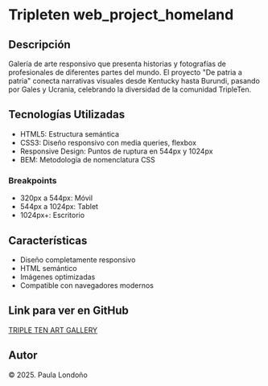 # Tripleten web_project_homeland

## Descripción

Galería de arte responsivo que presenta historias y fotografías de profesionales de diferentes partes del mundo. El proyecto "De patria a patria" conecta narrativas visuales desde Kentucky hasta Burundi, pasando por Gales y Ucrania, celebrando la diversidad de la comunidad TripleTen.

## Tecnologías Utilizadas

- HTML5: Estructura semántica
- CSS3: Diseño responsivo con media queries, flexbox 
- Responsive Design: Puntos de ruptura en 544px y 1024px
- BEM: Metodología de nomenclatura CSS

### Breakpoints
- 320px a 544px: Móvil
- 544px a 1024px: Tablet
- 1024px+: Escritorio

## Características

- Diseño completamente responsivo  
- HTML semántico  
- Imágenes optimizadas  
- Compatible con navegadores modernos  


## Link para ver en GitHub

[TRIPLE TEN ART GALLERY](https://cresposlibres.github.io/web_project_homeland/)

## Autor

© 2025. Paula Londoño
